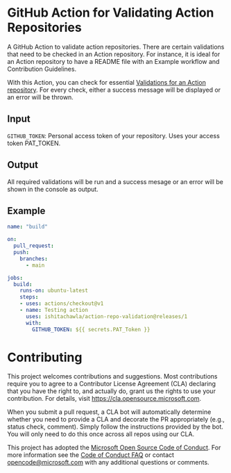 # GitHub Action for Validating Action Repositories
A GitHub Action to validate action repositories. There are certain validations that need to be checked in an Action repository. For instance, it is ideal for an Action repository to have a README file with an Example workflow and Contribution Guidelines.

With this Action, you can check for essential [Validations for an Action repository](https://github.com/Azure/actions/blob/main/docs/validations-action-repo.md). For every check, either a success message will be displayed or an error will be thrown.   

## Input
`GITHUB_TOKEN`: Personal access token of your repository. Uses your access token PAT_TOKEN.

## Output
All required validations will be run and a success mesage or an error will be shown in the console as output.

## Example
```yml
name: "build"

on:
  pull_request:
  push:
    branches:
      - main

jobs:
  build:
    runs-on: ubuntu-latest
    steps:
    - uses: actions/checkout@v1
    - name: Testing action
      uses: ishitachawla/action-repo-validation@releases/1
      with:
        GITHUB_TOKEN: ${{ secrets.PAT_Token }}
```

# Contributing

This project welcomes contributions and suggestions.  Most contributions require you to agree to a
Contributor License Agreement (CLA) declaring that you have the right to, and actually do, grant us
the rights to use your contribution. For details, visit https://cla.opensource.microsoft.com.

When you submit a pull request, a CLA bot will automatically determine whether you need to provide
a CLA and decorate the PR appropriately (e.g., status check, comment). Simply follow the instructions
provided by the bot. You will only need to do this once across all repos using our CLA.

This project has adopted the [Microsoft Open Source Code of Conduct](https://opensource.microsoft.com/codeofconduct/).
For more information see the [Code of Conduct FAQ](https://opensource.microsoft.com/codeofconduct/faq/) or
contact [opencode@microsoft.com](mailto:opencode@microsoft.com) with any additional questions or comments.